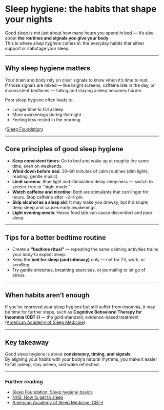 # Sleep hygiene: the habits that shape your nights

Good sleep is not just about how many hours you spend in bed — it’s also about **the routines and signals you give your body**.  
This is where *sleep hygiene* comes in: the everyday habits that either support or sabotage your sleep.

---

## Why sleep hygiene matters

Your brain and body rely on clear signals to know when it’s time to rest.  
If those signals are mixed — like bright screens, caffeine late in the day, or inconsistent bedtimes — falling and staying asleep becomes harder.  

Poor sleep hygiene often leads to:
- Longer time to fall asleep  
- More awakenings during the night  
- Feeling less rested in the morning  

([Sleep Foundation](https://www.sleepfoundation.org/sleep-hygiene))

---

## Core principles of good sleep hygiene

- **Keep consistent times**: Go to bed and wake up at roughly the same time, even on weekends.  
- **Wind down before bed**: 30–60 minutes of calm routines (dim lights, reading, gentle music).  
- **Limit screens**: Blue light and stimulation delay sleepiness — switch to screen-free or “night mode.”  
- **Watch caffeine and nicotine**: Both are stimulants that can linger for hours. Stop caffeine after ~2–4 pm.  
- **Skip alcohol as a sleep aid**: It may make you drowsy, but it disrupts deep sleep and causes early awakenings.  
- **Light evening meals**: Heavy food late can cause discomfort and poor sleep.  

---

## Tips for a better bedtime routine

- Create a **“bedtime ritual”** — repeating the same calming activities trains your body to expect sleep.  
- Keep the **bed for sleep (and intimacy)** only — not for TV, work, or scrolling.  
- Try gentle stretches, breathing exercises, or journaling to let go of stress.  

---

## When habits aren’t enough

If you’ve improved your sleep hygiene but still suffer from insomnia, it may be time for further steps, such as **Cognitive Behavioral Therapy for Insomnia (CBT-I)** — the gold-standard, evidence-based treatment ([American Academy of Sleep Medicine](https://aasm.org/)).

---

## Key takeaway

Good sleep hygiene is about **consistency, timing, and signals**.  
By aligning your habits with your body’s natural rhythms, you make it easier to fall asleep, stay asleep, and wake refreshed.

---

### Further reading
- [Sleep Foundation: Sleep hygiene basics](https://www.sleepfoundation.org/sleep-hygiene)  
- [NHS: How to get to sleep](https://www.nhs.uk/every-mind-matters/mental-health-issues/sleep/)  
- [American Academy of Sleep Medicine: CBT-I](https://aasm.org/resources/factsheets/cbtinsomnia.pdf)  
